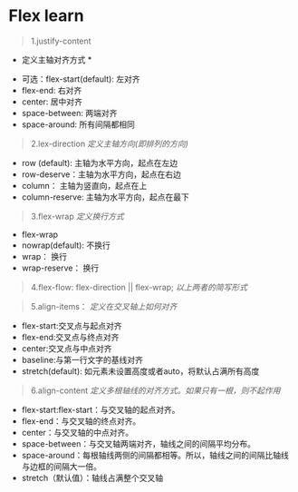 # Flex learn

>1.justify-content
* 定义主轴对齐方式 *
- 可选：flex-start(default): 左对齐
- flex-end: 右对齐
- center: 居中对齐
- space-between: 两端对齐
- space-around: 所有间隔都相同


>2.lex-direction
*定义主轴方向(即排列的方向)*
- row (default): 主轴为水平方向，起点在左边
- row-deserve：主轴为水平方向，起点在右边
- column： 主轴为竖直向，起点在上
- column-reserve: 主轴为水平方向，起点在最下


>3.flex-wrap
*定义换行方式*
- flex-wrap
- nowrap(default): 不换行
- wrap： 换行
- wrap-reserve： 换行


>4.flex-flow: flex-direction || flex-wrap;
*以上两者的简写形式*


>5.align-items：
*定义在交叉轴上如何对齐*
- flex-start:交叉点与起点对齐
- flex-end:交叉点与终点对齐
- center:交叉点与中点对齐
- baseline:与第一行文字的基线对齐
- stretch(default): 如元素未设置高度或者auto，将默认占满所有高度


>6.align-content
*定义多根轴线的对齐方式。如果只有一根，则不起作用*
- flex-start:flex-start：与交叉轴的起点对齐。
- flex-end：与交叉轴的终点对齐。
- center：与交叉轴的中点对齐。
- space-between：与交叉轴两端对齐，轴线之间的间隔平均分布。
- space-around：每根轴线两侧的间隔都相等。所以，轴线之间的间隔比轴线与边框的间隔大一倍。
- stretch（默认值）：轴线占满整个交叉轴
